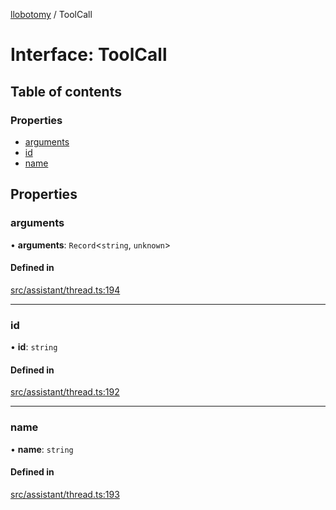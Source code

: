[llobotomy](../README.md) / ToolCall

# Interface: ToolCall

## Table of contents

### Properties

- [arguments](ToolCall.md#arguments)
- [id](ToolCall.md#id)
- [name](ToolCall.md#name)

## Properties

### arguments

• **arguments**: `Record`<`string`, `unknown`\>

#### Defined in

[src/assistant/thread.ts:194](https://github.com/paztek/llobotomy/blob/50ee596/src/assistant/thread.ts#L194)

___

### id

• **id**: `string`

#### Defined in

[src/assistant/thread.ts:192](https://github.com/paztek/llobotomy/blob/50ee596/src/assistant/thread.ts#L192)

___

### name

• **name**: `string`

#### Defined in

[src/assistant/thread.ts:193](https://github.com/paztek/llobotomy/blob/50ee596/src/assistant/thread.ts#L193)
